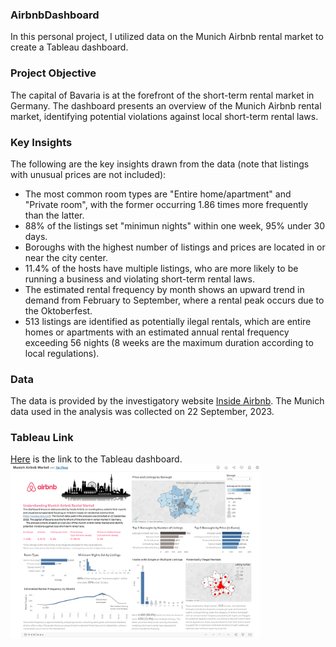 ### AirbnbDashboard
In this personal project, I utilized data on the Munich Airbnb rental market to create a Tableau dashboard.
### Project Objective
The capital of Bavaria is at the forefront of the short-term rental market in Germany. The dashboard presents an overview of the Munich Airbnb rental market, identifying potential violations against local short-term rental laws.
### Key Insights
The following are the key insights drawn from the data (note that listings with unusual prices are not included):
- The most common room types are "Entire home/apartment" and "Private room", with the former occurring 1.86 times more frequently than the latter.
- 88% of the listings set "minimun nights" within one week, 95% under 30 days.
- Boroughs with the highest number of listings and prices are located in or near the city center.
- 11.4% of the hosts have multiple listings, who are more likely to be running a business and violating short-term rental laws.
- The estimated rental frequency by month shows an upward trend in demand from February to September, where a rental peak occurs due to the Oktoberfest.
- 513 listings are identified as potentially ilegal rentals, which are entire homes or apartments with an estimated annual rental frequency exceeding 56 nights (8 weeks are the maximum duration according to local regulations).
### Data
The data is provided by the investigatory website [Inside Airbnb](http://insideairbnb.com). The Munich data used in the analysis was collected on 22 September, 2023.
### Tableau Link
[Here](https://public.tableau.com/app/profile/yan.peng5682/viz/AirbnbMunichAnalysis/AirbnbMunichAnalysis) is the link to the Tableau dashboard.
<img src="Dashboard.png" width="400">
